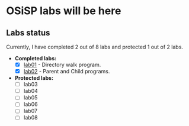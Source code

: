 # OSiSP labs will be here

## Labs status

Currently, I have completed 2 out of 8 labs and protected 1 out of 2 labs.

- **Completed labs:**
  - [x] [lab01](https://github.com/abhilash9/osipsp-labs/tree/master/lab01) - Directory walk program.
  - [x] [lab02](https://github.com/abhilash9/osipsp-labs/tree/master/lab02) - Parent and Child programs.

- **Protected labs:**
  - [ ] lab03
  - [ ] lab04
  - [ ] lab05
  - [ ] lab06
  - [ ] lab07
  - [ ] lab08
